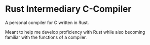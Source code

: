 # Rust Intermediary C-Compiler
A personal compiler for C written in Rust.

Meant to help me develop proficiency with Rust while also becoming familiar with the functions of a compiler.
